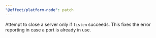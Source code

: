 ```yaml
---
"@effect/platform-node": patch
---
```


Attempt to close a server only if `listen` succeeds. This fixes the error reporting in case a port is already in use.
